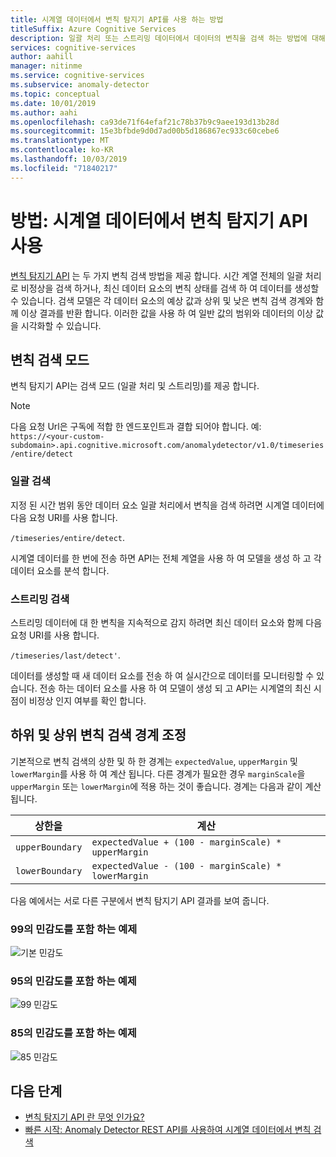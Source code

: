 ```yaml
---
title: 시계열 데이터에서 변칙 탐지기 API를 사용 하는 방법
titleSuffix: Azure Cognitive Services
description: 일괄 처리 또는 스트리밍 데이터에서 데이터의 변칙을 검색 하는 방법에 대해 알아봅니다.
services: cognitive-services
author: aahill
manager: nitinme
ms.service: cognitive-services
ms.subservice: anomaly-detector
ms.topic: conceptual
ms.date: 10/01/2019
ms.author: aahi
ms.openlocfilehash: ca93de71f64efaf21c78b37b9c9aee193d13b28d
ms.sourcegitcommit: 15e3bfbde9d0d7ad00b5d186867ec933c60cebe6
ms.translationtype: MT
ms.contentlocale: ko-KR
ms.lasthandoff: 10/03/2019
ms.locfileid: "71840217"
---
```

# <a name="how-to-use-the-anomaly-detector-api-on-your-time-series-data"></a>방법: 시계열 데이터에서 변칙 탐지기 API 사용  

[변칙 탐지기 API](https://westus2.dev.cognitive.microsoft.com/docs/services/AnomalyDetector/operations/post-timeseries-entire-detect) 는 두 가지 변칙 검색 방법을 제공 합니다. 시간 계열 전체의 일괄 처리로 비정상을 검색 하거나, 최신 데이터 요소의 변칙 상태를 검색 하 여 데이터를 생성할 수 있습니다. 검색 모델은 각 데이터 요소의 예상 값과 상위 및 낮은 변칙 검색 경계와 함께 이상 결과를 반환 합니다. 이러한 값을 사용 하 여 일반 값의 범위와 데이터의 이상 값을 시각화할 수 있습니다.

## <a name="anomaly-detection-modes"></a>변칙 검색 모드 

변칙 탐지기 API는 검색 모드 (일괄 처리 및 스트리밍)를 제공 합니다.

> [!NOTE]
> 다음 요청 Url은 구독에 적합 한 엔드포인트과 결합 되어야 합니다. 예: `https://<your-custom-subdomain>.api.cognitive.microsoft.com/anomalydetector/v1.0/timeseries/entire/detect`


### <a name="batch-detection"></a>일괄 검색

지정 된 시간 범위 동안 데이터 요소 일괄 처리에서 변칙을 검색 하려면 시계열 데이터에 다음 요청 URI를 사용 합니다. 

`/timeseries/entire/detect`. 

시계열 데이터를 한 번에 전송 하면 API는 전체 계열을 사용 하 여 모델을 생성 하 고 각 데이터 요소를 분석 합니다.  

### <a name="streaming-detection"></a>스트리밍 검색

스트리밍 데이터에 대 한 변칙을 지속적으로 감지 하려면 최신 데이터 요소와 함께 다음 요청 URI를 사용 합니다. 

`/timeseries/last/detect'`. 

데이터를 생성할 때 새 데이터 요소를 전송 하 여 실시간으로 데이터를 모니터링할 수 있습니다. 전송 하는 데이터 요소를 사용 하 여 모델이 생성 되 고 API는 시계열의 최신 시점이 비정상 인지 여부를 확인 합니다.

## <a name="adjusting-lower-and-upper-anomaly-detection-boundaries"></a>하위 및 상위 변칙 검색 경계 조정

기본적으로 변칙 검색의 상한 및 하 한 경계는 `expectedValue`, `upperMargin` 및 `lowerMargin`를 사용 하 여 계산 됩니다. 다른 경계가 필요한 경우 `marginScale`을 `upperMargin` 또는 `lowerMargin`에 적용 하는 것이 좋습니다. 경계는 다음과 같이 계산 됩니다.

|상한을  |계산  |
|---------|---------|
|`upperBoundary` | `expectedValue + (100 - marginScale) * upperMargin`        |
|`lowerBoundary` | `expectedValue - (100 - marginScale) * lowerMargin`        |

다음 예에서는 서로 다른 구분에서 변칙 탐지기 API 결과를 보여 줍니다.

### <a name="example-with-sensitivity-at-99"></a>99의 민감도를 포함 하는 예제

![기본 민감도](../media/sensitivity_99.png)

### <a name="example-with-sensitivity-at-95"></a>95의 민감도를 포함 하는 예제

![99 민감도](../media/sensitivity_95.png)

### <a name="example-with-sensitivity-at-85"></a>85의 민감도를 포함 하는 예제

![85 민감도](../media/sensitivity_85.png)

## <a name="next-steps"></a>다음 단계

* [변칙 탐지기 API 란 무엇 인가요?](../overview.md)
* [빠른 시작: Anomaly Detector REST API를 사용하여 시계열 데이터에서 변칙 검색](../quickstarts/detect-data-anomalies-csharp.md)

